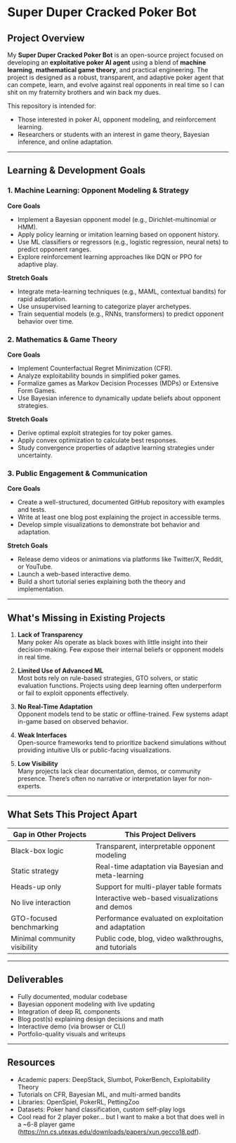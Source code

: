 # Super Duper Cracked Poker Bot

## Project Overview

My **Super Duper Cracked Poker Bot** is an open-source project focused on developing an **exploitative poker AI agent** using a blend of **machine learning**, **mathematical game theory**, and practical engineering. The project is designed as a robust, transparent, and adaptive poker agent that can compete, learn, and evolve against real opponents in real time so I can shit on my fraternity brothers and win back my dues.

This repository is intended for:
- Those interested in poker AI, opponent modeling, and reinforcement learning.
- Researchers or students with an interest in game theory, Bayesian inference, and online adaptation.

---

## Learning & Development Goals

### 1. Machine Learning: Opponent Modeling & Strategy

**Core Goals**
- Implement a Bayesian opponent model (e.g., Dirichlet-multinomial or HMM).
- Apply policy learning or imitation learning based on opponent history.
- Use ML classifiers or regressors (e.g., logistic regression, neural nets) to predict opponent ranges.
- Explore reinforcement learning approaches like DQN or PPO for adaptive play.

**Stretch Goals**
- Integrate meta-learning techniques (e.g., MAML, contextual bandits) for rapid adaptation.
- Use unsupervised learning to categorize player archetypes.
- Train sequential models (e.g., RNNs, transformers) to predict opponent behavior over time.

### 2. Mathematics & Game Theory

**Core Goals**
- Implement Counterfactual Regret Minimization (CFR).
- Analyze exploitability bounds in simplified poker games.
- Formalize games as Markov Decision Processes (MDPs) or Extensive Form Games.
- Use Bayesian inference to dynamically update beliefs about opponent strategies.

**Stretch Goals**
- Derive optimal exploit strategies for toy poker games.
- Apply convex optimization to calculate best responses.
- Study convergence properties of adaptive learning strategies under uncertainty.

### 3. Public Engagement & Communication

**Core Goals**
- Create a well-structured, documented GitHub repository with examples and tests.
- Write at least one blog post explaining the project in accessible terms.
- Develop simple visualizations to demonstrate bot behavior and adaptation.

**Stretch Goals**
- Release demo videos or animations via platforms like Twitter/X, Reddit, or YouTube.
- Launch a web-based interactive demo.
- Build a short tutorial series explaining both the theory and implementation.

---

## What's Missing in Existing Projects

1. **Lack of Transparency**  
   Many poker AIs operate as black boxes with little insight into their decision-making. Few expose their internal beliefs or opponent models in real time.

2. **Limited Use of Advanced ML**  
   Most bots rely on rule-based strategies, GTO solvers, or static evaluation functions. Projects using deep learning often underperform or fail to exploit opponents effectively.

3. **No Real-Time Adaptation**  
   Opponent models tend to be static or offline-trained. Few systems adapt in-game based on observed behavior.

4. **Weak Interfaces**  
   Open-source frameworks tend to prioritize backend simulations without providing intuitive UIs or public-facing visualizations.

5. **Low Visibility**  
   Many projects lack clear documentation, demos, or community presence. There’s often no narrative or interpretation layer for non-experts.

---

## What Sets This Project Apart

| Gap in Other Projects                           | This Project Delivers                                  |
|-------------------------------------------------|--------------------------------------------------------|
| Black-box logic                                 | Transparent, interpretable opponent modeling           |
| Static strategy                                 | Real-time adaptation via Bayesian and meta-learning    |
| Heads-up only                                   | Support for multi-player table formats                 |
| No live interaction                             | Interactive web-based visualizations and demos         |
| GTO-focused benchmarking                        | Performance evaluated on exploitation and adaptation   |
| Minimal community visibility                    | Public code, blog, video walkthroughs, and tutorials   |

---

## Deliverables

- Fully documented, modular codebase
- Bayesian opponent modeling with live updating
- Integration of deep RL components
- Blog post(s) explaining design decisions and math
- Interactive demo (via browser or CLI)
- Portfolio-quality visuals and writeups

---

## Resources

- Academic papers: DeepStack, Slumbot, PokerBench, Exploitability Theory
- Tutorials on CFR, Bayesian ML, and multi-armed bandits
- Libraries: OpenSpiel, PokerRL, PettingZoo
- Datasets: Poker hand classification, custom self-play logs
- Cool read for 2 player poker... but I want to make a bot that does well in a ~6-8 player game (https://nn.cs.utexas.edu/downloads/papers/xun.gecco18.pdf).
